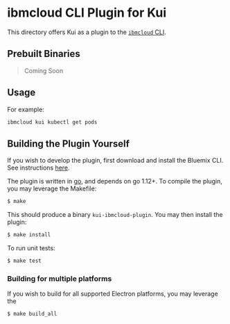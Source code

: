 # ibmcloud CLI Plugin for Kui

This directory offers Kui as a plugin to the [`ibmcloud` CLI](https://clis.ng.bluemix.net).

## Prebuilt Binaries

> Coming Soon

## Usage

For example:

```bash
ibmcloud kui kubectl get pods
```

## Building the Plugin Yourself

If you wish to develop the plugin, first
download and install the Bluemix CLI. See instructions [here](https://clis.ng.bluemix.net).

The plugin is written in [go](https://golang.org/), and depends on go
1.12+. To compile the plugin, you may leverage the Makefile:

```bash
$ make
```

This should produce a binary `kui-ibmcloud-plugin`. You may then
install the plugin:

```bash
$ make install
```

To run unit tests:

```bash
$ make test
```

### Building for multiple platforms

If you wish to build for all supported Electron platforms, you may leverage the

```bash
$ make build_all
```
